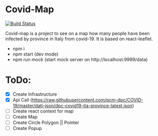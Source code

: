 # Covid-Map

[![Build Status](https://travis-ci.org/joemccann/dillinger.svg?branch=master)](https://travis-ci.org/joemccann/dillinger)

Covid-map is a project to see on a map how many people have been infected by province in Italy from covid-19. It is based on react-leaflet.

 - npm i
 - npm start (dev mode)
 - npm run mock (start mock server on http://localhost:9999/data)

# ToDo:

- [x] Create Infrastructure
- [x] Api Call  (https://raw.githubusercontent.com/pcm-dpc/COVID-19/master/dati-json/dpc-covid19-ita-province-latest.json)
- [ ] Create react context for map
- [ ] Create Map
- [ ] Create Circle Polygon || Pointer
- [ ] Create Popup

